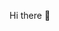 Hi there 👋
<!---
agrawaladityaraj/agrawaladityaraj is a ✨ special ✨ repository because its `README.md` (this file) appears on your GitHub profile.
You can click the Preview link to take a look at your changes.
--->
